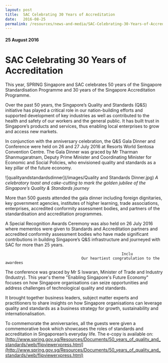 ```yaml
---
layout: post
title:  SAC Celebrating 30 Years of Accreditation
date:   2016-08-25
permalink: /resources/news-and-media/SAC-Celebrating-30-Years-of-Accreditation
---
```

#### 25 August 2016
# **SAC Celebrating 30 Years of Accreditation**

This year, SPRING Singapore and SAC celebrates 50 years of the Singapore Standardisation Programme and 30 years of the Singapore Accreditation Programme.
 
Over the past 50 years, the Singapore’s Quality and Standards (Q&S) initiative has played a critical role in our nation-building efforts and supported development of key industries as well as contributed to the health and safety of our workers and the general public. It has built trust in Singapore’s products and services, thus enabling local enterprises to grow and access new markets.
 
In conjunction with the anniversary celebration, the Q&S Gala Dinner and Conference were held on 26 and 27 July 2016 at Resorts World Sentosa Convention Centre. The Gala Dinner was graced by Mr Tharman Shanmugaratnam, Deputy Prime Minister and Coordinating Minister for Economic and Social Policies, who envisioned quality and standards as a key pillar of the future economy.

![qualityandstandardsdinner](/images/Quality and Standards Dinner.jpg)
*A celebratory toast and cake-cutting to mark the golden jubilee of the Singapore’s Quality & Standards journey*

More than 500 guests attended the gala dinner including foreign dignitaries, key government agencies, institutes of higher learning, trade associations, enterprises, accredited conformity assessment bodies, and partners of the standardisation and accreditation programmes.
 
A Special Recognition Awards Ceremony was also held on 26 July 2016 where mementos were given to Standards and Accreditation partners and accredited conformity assessment bodies who have made significant contributions in building Singapore’s Q&S infrastructure and journeyed with SAC for more than 25 years.
 
                                                        Inclu
                                      Our heartiest congratulation to the awardees
 
The conference was graced by Mr S Iswaran, Minister of Trade and Industry (Industry). This year's theme "Enabling Singapore's Future Economy" focuses on how Singapore organisations can seize opportunities and address challenges of technological quality and standards.
 
It brought together business leaders, subject matter experts and practitioners to share insights on how Singapore organisations can leverage quality and standards as a business strategy for growth, sustainability and internationalisation.
 
To commemorate the anniversaries, all the guests were given a commemorative book which showcases the roles of standards and accreditation in Singaporean’s everyday life. The e-copy is available on: [http://www.spring.gov.sg/Resources/Documents/50_years_of_quality_and_standards/web/flipviewerxpress.html](http://www.spring.gov.sg/Resources/Documents/50_years_of_quality_and_standards/web/flipviewerxpress.html)
